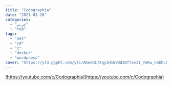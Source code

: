 ```yaml
---
title: "Codographia"
date: "2021-03-26"
categories:
  - "عربي"
  - "top"
tags:
  - "net"
  - "c#"
  - "c"
  - "docker"
  - "wordpress"
cover: "https://yt3.ggpht.com/ytc/AKedOLTXqyiH1N9Od3Df7ovI1_YeKw_nGKhLBnUuW7Ik=s176-c-k-c0x00ffffff-no-rj"
---
```


[https://youtube.com/c/Codographia](https://youtube.com/c/Codographia)
